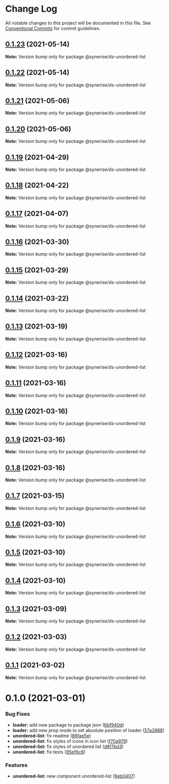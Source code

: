 # Change Log

All notable changes to this project will be documented in this file.
See [Conventional Commits](https://conventionalcommits.org) for commit guidelines.

## [0.1.23](https://github.com/Synerise/synerise-design/compare/@synerise/ds-unordered-list@0.1.22...@synerise/ds-unordered-list@0.1.23) (2021-05-14)

**Note:** Version bump only for package @synerise/ds-unordered-list





## [0.1.22](https://github.com/Synerise/synerise-design/compare/@synerise/ds-unordered-list@0.1.21...@synerise/ds-unordered-list@0.1.22) (2021-05-14)

**Note:** Version bump only for package @synerise/ds-unordered-list





## [0.1.21](https://github.com/Synerise/synerise-design/compare/@synerise/ds-unordered-list@0.1.20...@synerise/ds-unordered-list@0.1.21) (2021-05-06)

**Note:** Version bump only for package @synerise/ds-unordered-list





## [0.1.20](https://github.com/Synerise/synerise-design/compare/@synerise/ds-unordered-list@0.1.19...@synerise/ds-unordered-list@0.1.20) (2021-05-06)

**Note:** Version bump only for package @synerise/ds-unordered-list





## [0.1.19](https://github.com/Synerise/synerise-design/compare/@synerise/ds-unordered-list@0.1.18...@synerise/ds-unordered-list@0.1.19) (2021-04-29)

**Note:** Version bump only for package @synerise/ds-unordered-list





## [0.1.18](https://github.com/Synerise/synerise-design/compare/@synerise/ds-unordered-list@0.1.17...@synerise/ds-unordered-list@0.1.18) (2021-04-22)

**Note:** Version bump only for package @synerise/ds-unordered-list





## [0.1.17](https://github.com/Synerise/synerise-design/compare/@synerise/ds-unordered-list@0.1.16...@synerise/ds-unordered-list@0.1.17) (2021-04-07)

**Note:** Version bump only for package @synerise/ds-unordered-list





## [0.1.16](https://github.com/Synerise/synerise-design/compare/@synerise/ds-unordered-list@0.1.15...@synerise/ds-unordered-list@0.1.16) (2021-03-30)

**Note:** Version bump only for package @synerise/ds-unordered-list





## [0.1.15](https://github.com/Synerise/synerise-design/compare/@synerise/ds-unordered-list@0.1.14...@synerise/ds-unordered-list@0.1.15) (2021-03-29)

**Note:** Version bump only for package @synerise/ds-unordered-list





## [0.1.14](https://github.com/Synerise/synerise-design/compare/@synerise/ds-unordered-list@0.1.13...@synerise/ds-unordered-list@0.1.14) (2021-03-22)

**Note:** Version bump only for package @synerise/ds-unordered-list





## [0.1.13](https://github.com/Synerise/synerise-design/compare/@synerise/ds-unordered-list@0.1.12...@synerise/ds-unordered-list@0.1.13) (2021-03-19)

**Note:** Version bump only for package @synerise/ds-unordered-list





## [0.1.12](https://github.com/Synerise/synerise-design/compare/@synerise/ds-unordered-list@0.1.11...@synerise/ds-unordered-list@0.1.12) (2021-03-16)

**Note:** Version bump only for package @synerise/ds-unordered-list





## [0.1.11](https://github.com/Synerise/synerise-design/compare/@synerise/ds-unordered-list@0.1.10...@synerise/ds-unordered-list@0.1.11) (2021-03-16)

**Note:** Version bump only for package @synerise/ds-unordered-list





## [0.1.10](https://github.com/Synerise/synerise-design/compare/@synerise/ds-unordered-list@0.1.9...@synerise/ds-unordered-list@0.1.10) (2021-03-16)

**Note:** Version bump only for package @synerise/ds-unordered-list





## [0.1.9](https://github.com/Synerise/synerise-design/compare/@synerise/ds-unordered-list@0.1.8...@synerise/ds-unordered-list@0.1.9) (2021-03-16)

**Note:** Version bump only for package @synerise/ds-unordered-list





## [0.1.8](https://github.com/Synerise/synerise-design/compare/@synerise/ds-unordered-list@0.1.7...@synerise/ds-unordered-list@0.1.8) (2021-03-16)

**Note:** Version bump only for package @synerise/ds-unordered-list





## [0.1.7](https://github.com/Synerise/synerise-design/compare/@synerise/ds-unordered-list@0.1.6...@synerise/ds-unordered-list@0.1.7) (2021-03-15)

**Note:** Version bump only for package @synerise/ds-unordered-list





## [0.1.6](https://github.com/Synerise/synerise-design/compare/@synerise/ds-unordered-list@0.1.5...@synerise/ds-unordered-list@0.1.6) (2021-03-10)

**Note:** Version bump only for package @synerise/ds-unordered-list





## [0.1.5](https://github.com/Synerise/synerise-design/compare/@synerise/ds-unordered-list@0.1.4...@synerise/ds-unordered-list@0.1.5) (2021-03-10)

**Note:** Version bump only for package @synerise/ds-unordered-list





## [0.1.4](https://github.com/Synerise/synerise-design/compare/@synerise/ds-unordered-list@0.1.3...@synerise/ds-unordered-list@0.1.4) (2021-03-10)

**Note:** Version bump only for package @synerise/ds-unordered-list





## [0.1.3](https://github.com/Synerise/synerise-design/compare/@synerise/ds-unordered-list@0.1.2...@synerise/ds-unordered-list@0.1.3) (2021-03-09)

**Note:** Version bump only for package @synerise/ds-unordered-list





## [0.1.2](https://github.com/Synerise/synerise-design/compare/@synerise/ds-unordered-list@0.1.1...@synerise/ds-unordered-list@0.1.2) (2021-03-03)

**Note:** Version bump only for package @synerise/ds-unordered-list





## [0.1.1](https://github.com/Synerise/synerise-design/compare/@synerise/ds-unordered-list@0.1.0...@synerise/ds-unordered-list@0.1.1) (2021-03-02)

**Note:** Version bump only for package @synerise/ds-unordered-list





# 0.1.0 (2021-03-01)


### Bug Fixes

* **loader:** add new package to package json ([6bf940d](https://github.com/Synerise/synerise-design/commit/6bf940de16e78a554e7950094d11c32d0bcbe017))
* **loader:** add new prop mode to set absolute position of loader ([57a2888](https://github.com/Synerise/synerise-design/commit/57a2888e0cac3d948aedcd65ba729eab258cbe30))
* **unordered-list:** fix readme ([86fae5e](https://github.com/Synerise/synerise-design/commit/86fae5e91c99d9016b034a942ec505aa21e5b819))
* **unordered-list:** fix styles of icons in icon list ([f70a979](https://github.com/Synerise/synerise-design/commit/f70a979437586f514414c1be5106002057583814))
* **unordered-list:** fix styles of unordered list ([d6f7bd3](https://github.com/Synerise/synerise-design/commit/d6f7bd30b627eccfddb22ff78948fce683a654d3))
* **unordered-list:** fix tests ([95ef6c6](https://github.com/Synerise/synerise-design/commit/95ef6c64b76e919c4d29f2c1f84b1e4504395346))


### Features

* **unordered-list:** new component unordered-list ([9eb0407](https://github.com/Synerise/synerise-design/commit/9eb0407ccdd2d47140a942247f063656721fb51d))
